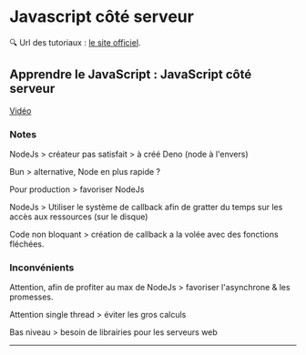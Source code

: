 # Javascript côté serveur

🔍 Url des tutoriaux : [le site officiel](https://grafikart.fr/tutoriels/javascript-server-nodejs-2080#autoplay).

## Apprendre le JavaScript : JavaScript côté serveur

[Vidéo](https://www.youtube.com/watch?v=o5UAtZUx7l0)

### Notes

NodeJs > créateur pas satisfait > à créé Deno (node à l'envers)

Bun > alternative, Node en plus rapide ?

Pour production > favoriser NodeJs

NodeJs > Utiliser le système de callback afin de gratter du temps sur les accès aux ressources (sur le disque)

Code non bloquant > création de callback a la volée avec des fonctions fléchées.

### Inconvénients

Attention, afin de profiter au max de NodeJs > favoriser l'asynchrone & les promesses.

Attention single thread > éviter les gros calculs

Bas niveau > besoin de librairies pour les serveurs web

---
